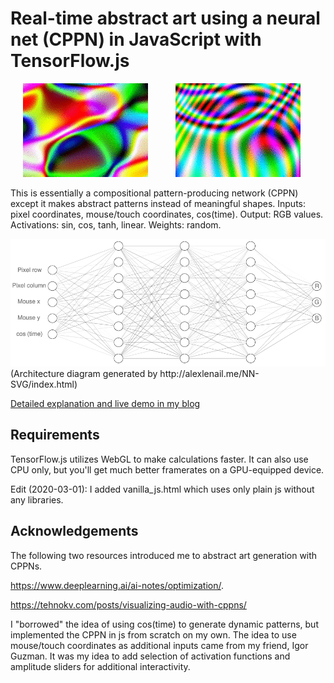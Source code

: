 # Real-time abstract art using a neural net (CPPN) in JavaScript with TensorFlow.js

<p float="left">
    <img src="https://raw.githubusercontent.com/ex-punctis/abstract-art-cppn/master/gif1.gif" hspace="20" >
    <img src="https://raw.githubusercontent.com/ex-punctis/abstract-art-cppn/master/gif2.gif" hspace="20" >
</p>

This is essentially a compositional pattern-producing network (CPPN) except it makes abstract patterns instead of meaningful shapes. Inputs: pixel coordinates, mouse/touch coordinates, cos(time). Output: RGB values. Activations: sin, cos, tanh, linear. Weights: random.

<img src="https://raw.githubusercontent.com/ex-punctis/abstract-art-cppn/master/architecture.png">
(Architecture diagram generated by http://alexlenail.me/NN-SVG/index.html)

[Detailed explanation and live demo in my blog](https://www.expunctis.com/2020/01/19/Abstract-art.html)

## Requirements

TensorFlow.js utilizes WebGL to make calculations faster. It can also use CPU only, but you'll get much better framerates on a GPU-equipped device.  

Edit (2020-03-01): I added vanilla_js.html which uses only plain js without any libraries.

## Acknowledgements

The following two resources introduced me to abstract art generation with CPPNs. 

https://www.deeplearning.ai/ai-notes/optimization/. 

https://tehnokv.com/posts/visualizing-audio-with-cppns/

I "borrowed" the idea of using cos(time) to generate dynamic patterns, but implemented the CPPN in js from scratch on my own. The idea to use mouse/touch coordinates as additional inputs came from my friend, Igor Guzman. It was my idea to add selection of activation functions and amplitude sliders for additional interactivity.